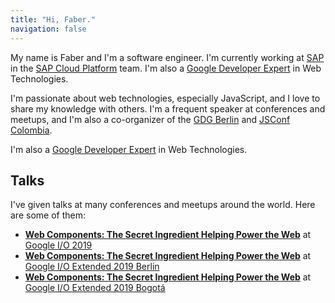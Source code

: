 ```yaml
---
title: "Hi, Faber."
navigation: false
---
```


My name is Faber and I'm a software engineer. I'm currently working at [SAP](https://www.sap.com) in the [SAP Cloud Platform](https://cloudplatform.sap.com) team. I'm also a [Google Developer Expert](https://developers.google.com/experts/people/faber) in Web Technologies.

I'm passionate about web technologies, especially JavaScript, and I love to share my knowledge with others. I'm a frequent speaker at conferences and meetups, and I'm also a co-organizer of the [GDG Berlin](https://www.meetup.com/gdg-berlin/) and [JSConf Colombia](https://jsconf.co).

I'm also a [Google Developer Expert](https://developers.google.com/experts/people/faber) in Web Technologies.

## Talks

I've given talks at many conferences and meetups around the world. Here are some of them:

- [**Web Components: The Secret Ingredient Helping Power the Web**](https://www.youtube.com/watch?v=2QYpkrX2N48) at [Google I/O 2019](https://events.google.com/io/)
- [**Web Components: The Secret Ingredient Helping Power the Web**](https://www.youtube.com/watch?v=2QYpkrX2N48) at [Google I/O Extended 2019 Berlin](https://www.meetup.com/gdg-berlin/events/260961799/)
- [**Web Components: The Secret Ingredient Helping Power the Web**](https://www.youtube.com/watch?v=2QYpkrX2N48) at [Google I/O Extended 2019 Bogotá](https://www.meetup.com/GDG-Bogota/events/260961799/)
